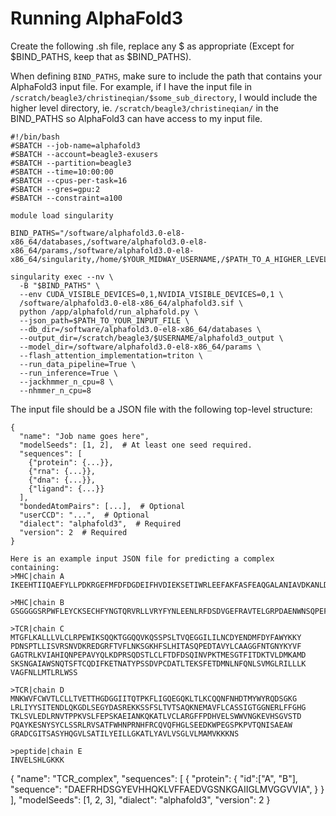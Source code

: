 # Running AlphaFold3
Create the following .sh file, replace any $ as appropriate (Except for $BIND_PATHS, keep that as $BIND_PATHS). 

When defining `BIND_PATHS`, make sure to include the path that contains your AlphaFold3 input file. For example, if I have the input file in `/scratch/beagle3/christineqian/$some_sub_directory`, I would include the higher level directory, ie. `/scratch/beagle3/christineqian/` in the BIND_PATHS so AlphaFold3 can have access to my input file.

```
#!/bin/bash
#SBATCH --job-name=alphafold3
#SBATCH --account=beagle3-exusers
#SBATCH --partition=beagle3
#SBATCH --time=10:00:00
#SBATCH --cpus-per-task=16
#SBATCH --gres=gpu:2
#SBATCH --constraint=a100

module load singularity

BIND_PATHS="/software/alphafold3.0-el8-x86_64/databases,/software/alphafold3.0-el8-x86_64/params,/software/alphafold3.0-el8-x86_64/singularity,/home/$YOUR_MIDWAY_USERNAME,/$PATH_TO_A_HIGHER_LEVEL_DIRECTORY_THAT_CONTAINS_THE_INPUT_FILE"

singularity exec --nv \
  -B "$BIND_PATHS" \
  --env CUDA_VISIBLE_DEVICES=0,1,NVIDIA_VISIBLE_DEVICES=0,1 \
  /software/alphafold3.0-el8-x86_64/alphafold3.sif \
  python /app/alphafold/run_alphafold.py \
  --json_path=$PATH_TO_YOUR_INPUT_FILE \
  --db_dir=/software/alphafold3.0-el8-x86_64/databases \
  --output_dir=/scratch/beagle3/$USERNAME/alphafold3_output \
  --model_dir=/software/alphafold3.0-el8-x86_64/params \
  --flash_attention_implementation=triton \
  --run_data_pipeline=True \
  --run_inference=True \
  --jackhmmer_n_cpu=8 \
  --nhmmer_n_cpu=8
```
The input file should be a JSON file with the following top-level structure:
```
{
  "name": "Job name goes here",
  "modelSeeds": [1, 2],  # At least one seed required.
  "sequences": [
    {"protein": {...}},
    {"rna": {...}},
    {"dna": {...}},
    {"ligand": {...}}
  ],
  "bondedAtomPairs": [...],  # Optional
  "userCCD": "...",  # Optional
  "dialect": "alphafold3",  # Required
  "version": 2  # Required
}

Here is an example input JSON file for predicting a complex containing:
>MHC|chain A
IKEEHTIIQAEFYLLPDKRGEFMFDFDGDEIFHVDIEKSETIWRLEEFAKFASFEAQGALANIAVDKANLDVMKERSNNTPDANVAPEVTVLSRSPVNLGEPNILICFIDKFSPPVVNVTWLRNGRPVTEGVSETVFLPRDDHLFRKFHYLTFLPSTDDFYDCEVDHWGLEEPLRKHWEFEEKTLLPETKESR

>MHC|chain B
GSGGGGSRPWFLEYCKSECHFYNGTQRVRLLVRYFYNLEENLRFDSDVGEFRAVTELGRPDAENWNSQPEFLEQKRAEVDTVCRHNYEIFDNFLVPRRVEPTVTVYPTKTQPLEHHNLLVCSVSDFYPGNIEVRWFRNGKEEKTGIVSTGLVRNGDWTFQTLVMLETVPQSGEVYTCQVEHPSLTDPVTVEWKAQSTSAQNK

>TCR|chain C
MTGFLKALLLVLCLRPEWIKSQQKTGGQQVKQSSPSLTVQEGGILILNCDYENDMFDYFAWYKKY
PDNSPTLLISVRSNVDKREDGRFTVFLNKSGKHFSLHITASQPEDTAVYLCAAGGFNTGNYKYVF
GAGTRLKVIAHIQNPEPAVYQLKDPRSQDSTLCLFTDFDSQINVPKTMESGTFITDKTVLDMKAMD
SKSNGAIAWSNQTSFTCQDIFKETNATYPSSDVPCDATLTEKSFETDMNLNFQNLSVMGLRILLLK
VAGFNLLMTLRLWSS

>TCR|chain D
MNKWVFCWVTLCLLTVETTHGDGGIITQTPKFLIGQEGQKLTLKCQQNFNHDTMYWYRQDSGKG
LRLIYYSITENDLQKGDLSEGYDASREKKSSFSLTVTSAQKNEMAVFLCASSIGTGGNERLFFGHG
TKLSVLEDLRNVTPPKVSLFEPSKAEIANKQKATLVCLARGFFPDHVELSWWVNGKEVHSGVSTD
PQAYKESNYSYCLSSRLRVSATFWHNPRNHFRCQVQFHGLSEEDKWPEGSPKPVTQNISAEAW
GRADCGITSASYHQGVLSATILYEILLGKATLYAVLVSGLVLMAMVKKKNS

>peptide|chain E
INVELSHLGKKK

```
{
  "name": "TCR_complex",
  "sequences": [
    {
      "protein": {
        "id":["A", "B"],
        "sequence": "DAEFRHDSGYEVHHQKLVFFAEDVGSNKGAIIGLMVGGVVIA",
      }
    }
  ],
  "modelSeeds": [1, 2, 3],
  "dialect": "alphafold3",
  "version": 2
}
```

